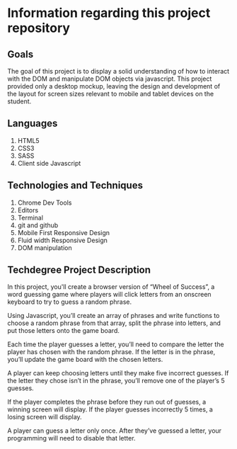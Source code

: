# Information regarding this project repository

## Goals
  The goal of this project is to display a solid understanding of how to interact with the DOM and manipulate DOM objects via javascript. This project provided only a desktop mockup, leaving the design and development of the layout for screen sizes relevant to mobile and tablet devices on the student.

## Languages
  1. HTML5
  2. CSS3
  3. SASS
  4. Client side Javascript   

## Technologies and Techniques
  1. Chrome Dev Tools
  2. Editors
  3. Terminal
  4. git and github
  5. Mobile First Responsive Design
  6. Fluid width Responsive Design
  7. DOM manipulation

## Techdegree Project Description
  In this project, you'll create a browser version of “Wheel of Success”, a word guessing game where players will click letters from an onscreen keyboard to try to guess a random phrase.

  Using Javascript, you’ll create an array of phrases and write functions to choose a random phrase from that array, split the phrase into letters, and put those letters onto the game board.

  Each time the player guesses a letter, you’ll need to compare the letter the player has chosen with the random phrase. If the letter is in the phrase, you’ll update the game board with the chosen letters.

  A player can keep choosing letters until they make five incorrect guesses. If the letter they chose isn’t in the phrase, you’ll remove one of the player’s 5 guesses.

  If the player completes the phrase before they run out of guesses, a winning screen will display. If the player guesses incorrectly 5 times, a losing screen will display.

  A player can guess a letter only once. After they’ve guessed a letter, your programming will need to disable that letter. 
